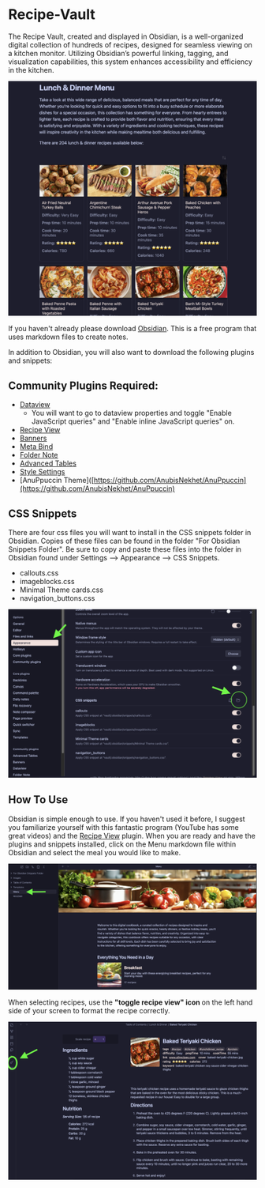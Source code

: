 # Recipe-Vault
 The Recipe Vault, created and displayed in Obsidian, is a well-organized digital collection of hundreds of recipes, designed for seamless viewing on a kitchen monitor. Utilizing Obsidian’s powerful linking, tagging, and visualization capabilities, this system enhances accessibility and efficiency in the kitchen.

![](https://github.com/rachel-shaw/Receipe-Vault-Repo/blob/main/Images/recipebook.png)

If you haven't already please download [Obsidian](https://obsidian.md/download). This is a free program that uses markdown files to create notes.

In addition to Obsidian, you will also want to download the following plugins and snippets:
## Community Plugins Required:
- [Dataview]([**obsidian://show-plugin?id=dataview**](obsidian://show-plugin?id=dataview))
	- You will want to go to dataview properties and toggle "Enable JavaScript queries" and "Enable inline JavaScript queries" on.
- [Recipe View]([obsidian://show-plugin?id=recipe-view](obsidian://show-plugin?id=recipe-view))
- [Banners]([obsidian://show-plugin?id=obsidian-banners](obsidian://show-plugin?id=obsidian-banners))
- [Meta Bind]([obsidian://show-plugin?id=obsidian-meta-bind-plugin](obsidian://show-plugin?id=obsidian-meta-bind-plugin))
- [Folder Note]([obsidian://show-plugin?id=folder-note-plugin](obsidian://show-plugin?id=folder-note-plugin))
- [Advanced Tables]([obsidian://show-plugin?id=table-editor-obsidian](obsidian://show-plugin?id=table-editor-obsidian))
- [Style Settings]([obsidian://show-plugin?id=obsidian-style-settings](obsidian://show-plugin?id=obsidian-style-settings))
- [AnuPpuccin Theme]([https://github.com/AnubisNekhet/AnuPpuccin](https://github.com/AnubisNekhet/AnuPpuccin)

## CSS Snippets
There are four css files you will want to install in the CSS snippets folder in Obsidian. Copies of these files can be found in the folder "For Obsidian Snippets Folder". Be sure to copy and paste these files into the folder in Obsidian found under Settings --> Appearance --> CSS Snippets.
- callouts.css
- imageblocks.css
- Minimal Theme cards.css
- navigation_buttons.css

![](https://github.com/rachel-shaw/Receipe-Vault-Repo/blob/main/Images/csssnippetfolderex.png)
## How To Use
Obsidian is simple enough to use. If you haven't used it before, I suggest you familiarize yourself with this fantastic program (YouTube has some great videos) and the [Recipe View]([obsidian://show-plugin?id=recipe-view](obsidian://show-plugin?id=recipe-view)) plugin. When you are ready and have the plugins and snippets installed, click on the Menu markdown file within Obsidian and select the meal you would like to make. 

![](https://github.com/rachel-shaw/Receipe-Vault-Repo/blob/main/Images/menuex.png)


When selecting recipes, use the <b>"toggle recipe view" icon </b> on the left hand side of your screen to format the recipe correctly. 

![](https://github.com/rachel-shaw/Receipe-Vault-Repo/blob/main/Images/recipeviewtoggle.png)